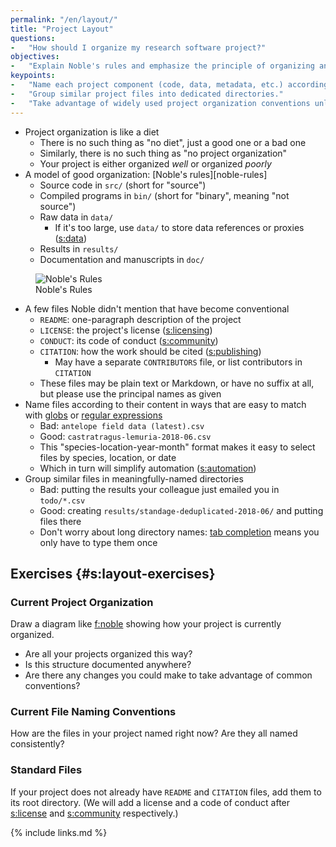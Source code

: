 ```yaml
---
permalink: "/en/layout/"
title: "Project Layout"
questions:
-   "How should I organize my research software project?"
objectives:
-   "Explain Noble's rules and emphasize the principle of organizing and naming files to reflect their content or purpose."
keypoints:
-   "Name each project component (code, data, metadata, etc.) according to its content or purpose."
-   "Group similar project files into dedicated directories."
-   "Take advantage of widely used project organization conventions unless there is a compelling reason not to."
---
```


-   Project organization is like a diet
    -   There is no such thing as "no diet", just a good one or a bad one
    -   Similarly, there is no such thing as "no project organization"
    -   Your project is either organized *well* or organized *poorly*
-   A model of good organization: [Noble's rules][noble-rules]
    -   Source code in `src/` (short for "source")
    -   Compiled programs in `bin/` (short for "binary", meaning "not source")
    -   Raw data in `data/`
        -   If it's too large, use `data/` to store data references or proxies ([s:data](#CHAPTER))
    -   Results in `results/`
    -   Documentation and manuscripts in `doc/`

<figure>
  <img src="../../files/placeholder.png" alt="Noble's Rules" />
  <figcaption id="f:noble">Noble's Rules</figcaption>
</figure>

-   A few files Noble didn't mention that have become conventional
    -   `README`: one-paragraph description of the project
    -   `LICENSE`: the project's license ([s:licensing](#CHAPTER))
    -   `CONDUCT`: its code of conduct ([s:community](#CHAPTER))
    -   `CITATION`: how the work should be cited ([s:publishing](#CHAPTER))
        -  May have a separate `CONTRIBUTORS` file, or list contributors in `CITATION`
    -   These files may be plain text or Markdown, or have no suffix at all, but please use the principal names as given
-   Name files according to their content in ways that are easy to match with [globs](#g:glob) or [regular expressions](#g:regular-expression)
    -   Bad: `antelope field data (latest).csv`
    -   Good: `castratragus-lemuria-2018-06.csv`
    -   This "species-location-year-month" format makes it easy to select files by species, location, or date
    -   Which in turn will simplify automation ([s:automation](#CHAPTER))
-   Group similar files in meaningfully-named directories
    -   Bad: putting the results your colleague just emailed you in `todo/*.csv`
    -   Good: creating `results/standage-deduplicated-2018-06/` and putting files there
    -   Don't worry about long directory names: [tab completion](#g:tab-completion) means you only have to type them once

## Exercises {#s:layout-exercises}

### Current Project Organization

Draw a diagram like [f:noble](#FIGURE) showing how your project is currently organized.

-   Are all your projects organized this way?
-   Is this structure documented anywhere?
-   Are there any changes you could make to take advantage of common conventions?

### Current File Naming Conventions

How are the files in your project named right now?
Are they all named consistently?

### Standard Files

If your project does not already have `README` and `CITATION` files,
add them to its root directory.
(We will add a license and a code of conduct after [s:license](#CHAPTER) and [s:community](#CHAPTER) respectively.)

{% include links.md %}
